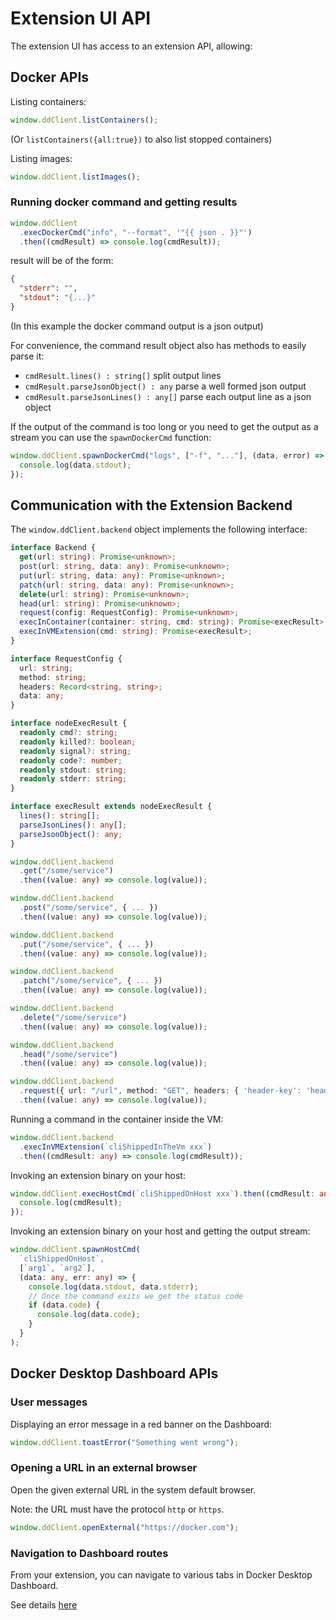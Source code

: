 # Extension UI API

The extension UI has access to an extension API, allowing:

## Docker APIs

Listing containers:

```typescript
window.ddClient.listContainers();
```

(Or `listContainers({all:true})` to also list stopped containers)

Listing images:

```typescript
window.ddClient.listImages();
```

### Running docker command and getting results

```typescript
window.ddClient
  .execDockerCmd("info", "--format", '"{{ json . }}"')
  .then((cmdResult) => console.log(cmdResult));
```

result will be of the form:

```json
{
  "stderr": "",
  "stdout": "{...}"
}
```

(In this example the docker command output is a json output)

For convenience, the command result object also has methods to easily parse it:

- `cmdResult.lines() : string[]` split output lines
- `cmdResult.parseJsonObject() : any` parse a well formed json output
- `cmdResult.parseJsonLines() : any[]` parse each output line as a json object

If the output of the command is too long or you need to get the output as a
stream you can use the `spawnDockerCmd` function:

```typescript
window.ddClient.spawnDockerCmd("logs", ["-f", "..."], (data, error) => {
  console.log(data.stdout);
});
```

## Communication with the Extension Backend

The `window.ddClient.backend` object implements the following interface:

```typescript
interface Backend {
  get(url: string): Promise<unknown>;
  post(url: string, data: any): Promise<unknown>;
  put(url: string, data: any): Promise<unknown>;
  patch(url: string, data: any): Promise<unknown>;
  delete(url: string): Promise<unknown>;
  head(url: string): Promise<unknown>;
  request(config: RequestConfig): Promise<unknown>;
  execInContainer(container: string, cmd: string): Promise<execResult>;
  execInVMExtension(cmd: string): Promise<execResult>;
}

interface RequestConfig {
  url: string;
  method: string;
  headers: Record<string, string>;
  data: any;
}

interface nodeExecResult {
  readonly cmd?: string;
  readonly killed?: boolean;
  readonly signal?: string;
  readonly code?: number;
  readonly stdout: string;
  readonly stderr: string;
}

interface execResult extends nodeExecResult {
  lines(): string[];
  parseJsonLines(): any[];
  parseJsonObject(): any;
}
```

```typescript
window.ddClient.backend
  .get("/some/service")
  .then((value: any) => console.log(value));

window.ddClient.backend
  .post("/some/service", { ... })
  .then((value: any) => console.log(value));

window.ddClient.backend
  .put("/some/service", { ... })
  .then((value: any) => console.log(value));

window.ddClient.backend
  .patch("/some/service", { ... })
  .then((value: any) => console.log(value));

window.ddClient.backend
  .delete("/some/service")
  .then((value: any) => console.log(value));

window.ddClient.backend
  .head("/some/service")
  .then((value: any) => console.log(value));

window.ddClient.backend
  .request({ url: "/url", method: "GET", headers: { 'header-key': 'header-value' }, data: { ... }})
  .then((value: any) => console.log(value));
```

Running a command in the container inside the VM:

```typescript
window.ddClient.backend
  .execInVMExtension(`cliShippedInTheVm xxx`)
  .then((cmdResult: any) => console.log(cmdResult));
```

Invoking an extension binary on your host:

```typescript
window.ddClient.execHostCmd(`cliShippedOnHost xxx`).then((cmdResult: any) => {
  console.log(cmdResult);
});
```

Invoking an extension binary on your host and getting the output stream:

```typescript
window.ddClient.spawnHostCmd(
  `cliShippedOnHost`,
  [`arg1`, `arg2`],
  (data: any, err: any) => {
    console.log(data.stdout, data.stderr);
    // Once the command exits we get the status code
    if (data.code) {
      console.log(data.code);
    }
  }
);
```

## Docker Desktop Dashboard APIs

### User messages

Displaying an error message in a red banner on the Dashboard:

```typescript
window.ddClient.toastError("Something went wrong");
```

### Opening a URL in an external browser

Open the given external URL in the system default browser.

Note: the URL must have the protocol `http` or `https`.

```typescript
window.ddClient.openExternal("https://docker.com");
```

### Navigation to Dashboard routes

From your extension, you can navigate to various tabs in Docker Desktop Dashboard.

See details [here](dashboard-routes-navigation.md)
